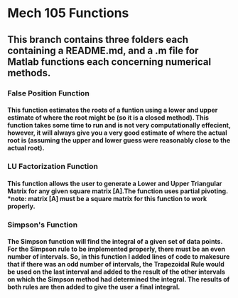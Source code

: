 # Mech 105 Functions

## This branch contains three folders each containing a README.md, and a .m file for Matlab functions each concerning numerical methods.

### False Position Function
#### This function estimates the roots of a funtion using a lower and upper estimate of where the root might be (so it is a closed method). This function takes some time to run and is not very computationally effecient, however, it will always give you a very good estimate of where the actual root is (assuming the upper and lower guess were reasonably close to the actual root).

### LU Factorization Function
#### This function allows the user to generate a Lower and Upper Triangular Matrix for any given square matrix [A].The function uses partial pivoting.  *note: matrix [A] must be a square matrix for this function to work properly.

### Simpson's Function
#### The Simpson function will find the integral of a given set of data points. For the Simpson rule to be implemented properly, there must be an even number of intervals. So, in this function I added lines of code to makesure that if there was an odd number of intervals, the Trapezoidal Rule would be used on the last interval and added to the result of the other intervals on which the Simpson method had determined the integral. The results of both rules are then added to give the user a final integral.
